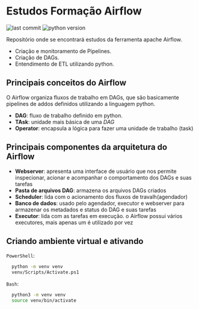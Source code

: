 # Estudos Formação Airflow

![last commit](https://img/shields/github/last-commit/Lyarkh/Estudo_Airflow)
![python version](https://img/shields.io/badge/python-3.9%20%7C%203.10-green)

Repositório onde se encontrará estudos da ferramenta apache Airflow.

- Criação e monitoramento de Pipelines.
- Criação de DAGs.
- Entendimento de ETL utilizando python.

## Principais conceitos do Airflow

O Airflow organiza fluxos de trabalho em DAGs, que são basicamente pipelines de addos definidos utilizando a linguagem python.

- **DAG**: fluxo de trabalho definido em python.
- **TAsk**: unidade mais básica de uma *DAG*
- **Operator**: encapsula a lógica para fazer uma unidade de trabalho (task)

## Principais componentes da arquitetura do Airflow

- **Webserver**: apresenta uma interface de usuário que nos permite inspecionar, acionar e acompanhar o comportamento dos DAGs e suas tarefas
- **Pasta de arquivos DAG**: armazena os arquivos DAGs criados
- **Scheduler**: lida com o acionamento dos fluxos de travalh(agendador)
- **Banco de dados**: usado pelo agendador, executor e webserver para armazenar os metadados e status do DAG e suas tarefas
- **Executor**: lida com as tarefas em execução. o Airflow possui vários executores, mais apenas um é utilizado por vez

## Criando ambiente virtual e ativando

`PowerShell`:

```bash
  python -m venv venv
  venv/Scripts/Activate.ps1
```

`Bash`:

```bash
  python3 -m venv venv
  source venv/bin/activate
```
